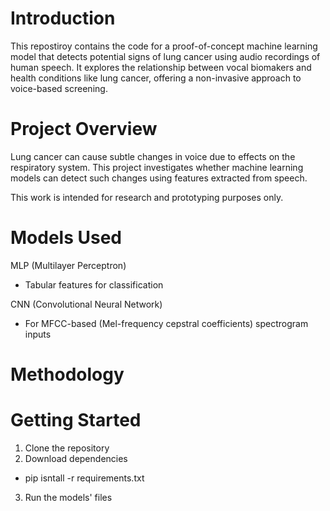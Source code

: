 # Introduction 
This repostiroy contains the code for a proof-of-concept machine learning model that detects potential signs of lung cancer using audio recordings of human speech. It explores the relationship between vocal biomakers and health conditions like lung cancer, offering a non-invasive approach to voice-based screening. 

# Project Overview 
Lung cancer can cause subtle changes in voice due to effects on the respiratory system. This project investigates whether machine learning models can detect such changes using features extracted from speech. 

This work is intended for research and prototyping purposes only. 

# Models Used 
MLP (Multilayer Perceptron)
- Tabular features for classification

CNN (Convolutional Neural Network) 
- For MFCC-based (Mel-frequency cepstral coefficients) spectrogram inputs

# Methodology 

# Getting Started 
1. Clone the repository
2. Download dependencies
- pip isntall -r requirements.txt

3. Run the models' files 
